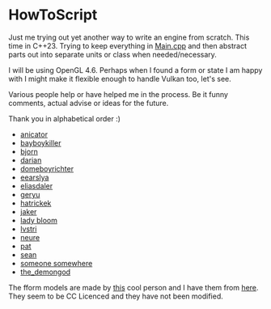 # HowToScript

Just me trying out yet another way to write an engine from scratch. This time in C++23. Trying to keep everything
in [Main.cpp](src/Main.cpp) and then abstract parts out into separate units or class when needed/necessary.

I will be using OpenGL 4.6. Perhaps when I found a form or state I am happy with I might make it flexible enough
to handle Vulkan too, let's see.

Various people help or have helped me in the process. Be it funny comments, actual advise or ideas for the future.

Thank you in alphabetical order :)

- [anicator](https://anicator.com/)
- [bayboykiller](https://github.com/BoyBaykiller/IDKEngine)
- [bjorn](https://github.com/btipling)
- [darian](https://github.com/Darianopolis)
- [domeboyrichter](https://github.com/forenoonwatch)
- [eearslya](https://github.com/Eearslya)
- [eliasdaler](https://edw.is/)
- [geryu](https://github.com/cajallen)
- [hatrickek](https://github.com/Hatrickek)
- [jaker](https://github.com/JuanDiegoMontoya)
- [lady bloom](https://www.froyok.fr/)
- [lvstri](https://github.com/LVSTRI/)
- [neure](https://github.com/tksuoran)
- [pat](https://patrick-is.cool/)
- [sean](https://github.com/spnda)
- [someone somewhere](https://www.s1sw.xyz/projects/)
- [the_demongod](https://www.youtube.com/watch?v=Cx1UjaRyYvs)

The fform models are made by [this](https://untitled.xyz/) cool person and I have them from [here](https://sketchfab.com/untitledxyz_). They seem to be CC Licenced and they have not been modified.
